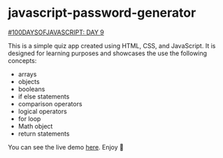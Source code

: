 # javascript-password-generator

[#100DAYSOFJAVASCRIPT: DAY 9](https://github.com/topics/100daysofjavascript)

This is a simple quiz app created using HTML, CSS, and JavaScript. It is designed for learning purposes and showcases the use the following concepts:

- arrays
- objects
- booleans
- if else statements
- comparison operators
- logical operators
- for loop
- Math object
- return statements

You can see the live demo [here](https://tapiwamla.github.io/javascript-password-generator/).
Enjoy 🚀